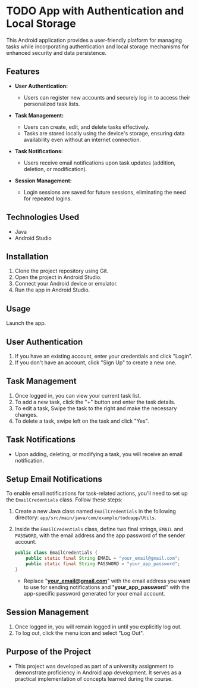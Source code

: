 # TODO App with Authentication and Local Storage

This Android application provides a user-friendly platform for managing tasks while incorporating authentication and local storage mechanisms for enhanced security and data persistence.

## Features

* **User Authentication:**
  * Users can register new accounts and securely log in to access their personalized task lists.

* **Task Management:**

  * Users can create, edit, and delete tasks effectively.
  * Tasks are stored locally using the device's storage, ensuring data availability even without an internet connection.

* **Task Notifications:**

  * Users receive email notifications upon task updates (addition, deletion, or modification).

* **Session Management:**

  * Login sessions are saved for future sessions, eliminating the need for repeated logins.

## Technologies Used

* Java
* Android Studio

## Installation

1. Clone the project repository using Git.
2. Open the project in Android Studio.
3. Connect your Android device or emulator.
4. Run the app in Android Studio.

## Usage

Launch the app.

## User Authentication

1. If you have an existing account, enter your credentials and click "Login".
2. If you don't have an account, click "Sign Up" to create a new one.

## Task Management

1. Once logged in, you can view your current task list.
2. To add a new task, click the "+" button and enter the task details.
3. To edit a task, Swipe the task to the right and make the necessary changes.
4. To delete a task, swipe left on the task and click "Yes".

## Task Notifications

* Upon adding, deleting, or modifying a task, you will receive an email notification.

## Setup Email Notifications

To enable email notifications for task-related actions, you'll need to set up the `EmailCredentials` class. Follow these steps:

1. Create a new Java class named `EmailCredentials` in the following directory: `app/src/main/java/com/example/todoapp/Utils`.

2. Inside the `EmailCredentials` class, define two final strings, `EMAIL` and `PASSWORD`, with the email address and the app password of the sender account.

   ```java
   public class EmailCredentials {
       public static final String EMAIL = "your_email@gmail.com";
       public static final String PASSWORD = "your_app_password";
   }
   ```

   * Replace "**<your_email@gmail.com>**" with the email address you want to use for sending notifications and "**your_app_password**</ins>" with the app-specific password generated for your email account.

## Session Management

1. Once logged in, you will remain logged in until you explicitly log out.
2. To log out, click the menu icon and select "Log Out".

## Purpose of the Project

* This project was developed as part of a university assignment to demonstrate proficiency in Android app development. It serves as a practical implementation of concepts learned during the course.
